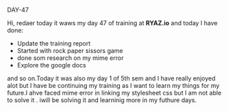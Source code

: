 DAY-47


Hi, redaer today it waws my day 47 of training at **RYAZ.io** and today I have done:


* Update the training report
* Started with rock paper sissors game
* done som research on my mime error
* Explore the  google docs 

and so on.Today it was also my day 1 of 5th sem and I have really enjoyed alot but I have be continuing my training as I want to learn my things for my future.I ahve faced mime error in linking my stylesheet css but I am not able to solve it . iwill be solving it and learninig more in my futhure days.